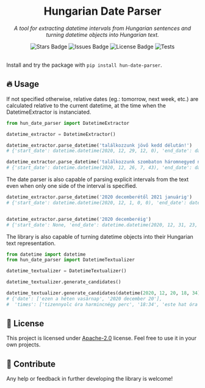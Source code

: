 <h1 align="center">Hungarian Date Parser</h1>

<p align="center">
    <i>A tool for extracting datetime intervals from Hungarian sentences and turning datetime objects into Hungarian text.</i>
</p>


<div align="center">
    <img src="https://img.shields.io/github/stars/nsoma97/hun-date-parser" alt="Stars Badge"/>
    <img src="https://img.shields.io/github/issues/nsoma97/hun-date-parser" alt="Issues Badge"/>
    <img src="https://img.shields.io/github/license/nsoma97/hun-date-parser?color=2b9348" alt="License Badge"/>
    <img src="https://img.shields.io/github/workflow/status/nsoma97/hun-date-parser/Datetime Parser Pipeline" alt="Tests"/>
</div>

<br>


Install and try the package with `pip install hun-date-parser`.

## :fire: Usage

If not specified otherwise, relative dates (eg.: tomorrow, next week, etc.) are calculated relative to the current datetime, at the time when the DatetimeExtractor is instanciated.

```python
from hun_date_parser import DatetimeExtractor

datetime_extractor = DatetimeExtractor()

datetime_extractor.parse_datetime('találkozzunk jövő kedd délután!')
# {'start_date': datetime.datetime(2020, 12, 29, 12, 0), 'end_date': datetime.datetime(2020, 12, 29, 17, 59, 59)}

datetime_extractor.parse_datetime('találkozzunk szombaton háromnegyed nyolc előtt két perccel')
# {'start_date': datetime.datetime(2020, 12, 26, 7, 43), 'end_date': datetime.datetime(2020, 12, 26, 7, 43, 59)}
```
The date parser is also capable of parsing explicit intervals from the text even when only one side of the interval is specified.
```python
datetime_extractor.parse_datetime('2020 decemberétől 2021 januárig')
# {'start_date': datetime.datetime(2020, 12, 1, 0, 0), 'end_date': datetime.datetime(2021, 1, 31, 23, 59, 59)}


datetime_extractor.parse_datetime('2020 decemberéig')
# {'start_date': None, 'end_date': datetime.datetime(2020, 12, 31, 23, 59, 59)}
```

The library is also capable of turning datetime objects into their Hungarian text representation.

```python
from datetime import datetime
from hun_date_parser import DatetimeTextualizer

datetime_textualizer = DatetimeTextualizer()

datetime_textualizer.generate_candidates()

datetime_textualizer.generate_candidates(datetime(2020, 12, 20, 18, 34), time_precision=2)
# {'date': ['ezen a héten vasárnap', '2020 december 20'],
#  'times': ['tizennyolc óra harmincnégy perc', '18:34', 'este hat óra harmincnégy perc', 'este fél 7 után 4 perccel']}
```

## :pencil: License

This project is licensed under [Apache-2.0](https://www.apache.org/licenses/LICENSE-2.0) license. Feel free to use it in your own projects.

## :wrench: Contribute

Any help or feedback in further developing the library is welcome!
